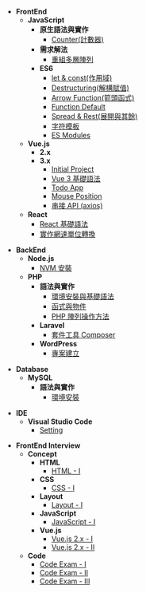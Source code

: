 <!-- 前端 -->
- **FrontEnd**
  - **JavaScript**
    - **原生語法與實作**
      - [Counter(計數器)](FrontEnd/JavaScript/Vanilla/js-counter.md)
    - **需求解法**
      - [重組多層陣列](FrontEnd/JavaScript/Solution/array-operating.md)
    - **ES6**
      - [let & const(作用域)](FrontEnd/JavaScript/ES6/let-const.md)
      - [Destructuring(解構賦值)](FrontEnd/JavaScript/ES6/destructuring.md)
      - [Arrow Function(箭頭函式)](FrontEnd/JavaScript/ES6/arrow-function.md)
      - [Function Default](FrontEnd/JavaScript/ES6/function-default.md)
      - [Spread & Rest(展開與其餘)](FrontEnd/JavaScript/ES6/spread-rest.md)
      - [字符模板](FrontEnd/JavaScript/ES6/template-strings.md)
      - [ES Modules](FrontEnd/JavaScript/ES6/es-modules.md)
  - **Vue.js**
    - **2.x**
    - **3.x**
      - [Initial Project](FrontEnd/Vue.js/3.x/initial.md)
      - [Vue 3 基礎語法](FrontEnd/Vue.js/3.x/grammar.md)
      - [Todo App](FrontEnd/Vue.js/3.x/todo.md)
      - [Mouse Position](FrontEnd/Vue.js/3.x/mouse-position.md)
      - [串接 API (axios)](FrontEnd/Vue.js/3.x/dog-api.md)
  - **React**
    - [React 基礎語法](FrontEnd/React/grammar.md)
    - [實作網速單位轉換](FrontEnd/React/speed.md)
<!-- 後端 -->
- **BackEnd**
  - **Node.js**
    - [NVM 安裝](BackEnd/Node.js/nvm.md)
  - **PHP**
    - **語法與實作**
      - [環境安裝與基礎語法](BackEnd/PHP/Vanilla/grammar.md)
      - [函式與物件](BackEnd/PHP/Vanilla/function-object.md)
      - [PHP 陣列操作方法](BackEnd/PHP/Vanilla/array-operating.md)
    - **Laravel**
      - [套件工具 Composer](BackEnd/PHP/Laravel/composer.md)
    - **WordPress**
      - [專案建立](BackEnd/PHP/WordPress/init-project.md)
<!-- 資料庫 -->
- **Database**
  - **MySQL**
    - **語法與實作**
      - [環境安裝](DataBase/MySQL/install.md)
<!-- 編輯器 -->
- **IDE**
  - **Visual Studio Code**
    - [Setting](IDE/VSCode/vscode-setting.md)
<!-- 面試 -->
- **FrontEnd Interview**
  - **Concept**
    - **HTML**
      - [HTML - I](FrontEnd-Interview/HTML/html-I.md)
    - **CSS**
      - [CSS - I](FrontEnd-Interview/CSS/css-I.md)
    - **Layout**
      - [Layout - I](FrontEnd-Interview/Layout/layout-I.md)
    - **JavaScript**
      - [JavaScript - I](FrontEnd-Interview/JavaScript/javascript-I.md)
    - **Vue.js**
      - [Vue.js 2.x - I](FrontEnd-Interview/Vue.js(2.x)/vue.js-I.md)
      - [Vue.js 2.x - II](FrontEnd-Interview/Vue.js(2.x)/vue.js-II.md)
  - **Code**
    - [Code Exam - I](FrontEnd-Interview/Code/code-I.md)
    - [Code Exam - II](FrontEnd-Interview/Code/code-II.md)
    - [Code Exam - III](FrontEnd-Interview/Code/code-III.md)